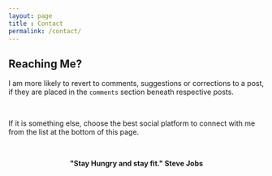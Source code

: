 ```yaml
---
layout: page
title : Contact
permalink: /contact/
---
```


<h2>Reaching Me?</h2>

<p> I am more likely to revert to comments, suggestions or corrections
to a post, if they are placed in the <code>comments</code> section
beneath respective posts.  </p>
<br>

<p> If it is something else, choose the best social platform to
connect with me from the list at the bottom of this page.</p>

<br>
<center><p ><strong><span class="manual">"Stay Hungry and stay fit."</span> Steve Jobs</strong></p></center>
<br>
